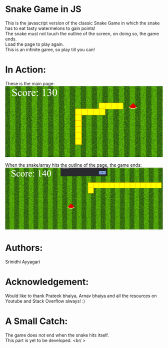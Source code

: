 # Snake Game in JS
This is the javascript version of the classic Snake Game in which the snake has to eat tasty watermelons to gain points!  <br />
The snake must not touch the outline of the screen, on doing so, the game ends.<br />
Load the page to play again. <br />
This is an infinite game, so play till you can! 

# In Action:
These is the main page:
![mainpage](sg.png)

When the snake/array hits the outline of the page, the game ends:
![mainpage](sg1.png)


# Authors:
Srinidhi Ayyagari

# Acknowledgement:
Would like to thank Prateek bhaiya, Arnav bhaiya and all the resources on Youtube and Stack Overflow always! :)

# A Small Catch:
The game does not end when the snake hits itself. <br />
This part is yet to be developed. <br/ >

